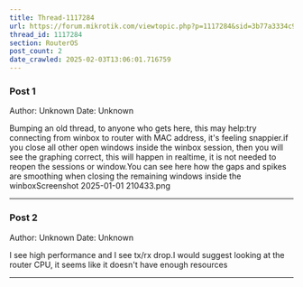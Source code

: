 ```yaml
---
title: Thread-1117284
url: https://forum.mikrotik.com/viewtopic.php?p=1117284&sid=3b77a3334c914448dbbc02bfdff4c3aa#p1117284
thread_id: 1117284
section: RouterOS
post_count: 2
date_crawled: 2025-02-03T13:06:01.716759
---
```


### Post 1
Author: Unknown
Date: Unknown

Bumping an old thread, to anyone who gets here, this may help:try connecting from winbox to router with MAC address, it's feeling snappier.if you close all other open windows inside the winbox session, then you will see the graphing correct, this will happen in realtime, it is not needed to reopen the sessions or window.You can see here how the gaps and spikes are smoothing when closing the remaining windows inside the winboxScreenshot 2025-01-01 210433.png

---
### Post 2
Author: Unknown
Date: Unknown

I see high performance and I see tx/rx drop.I would suggest looking at the router CPU, it seems like it doesn't have enough resources

---
